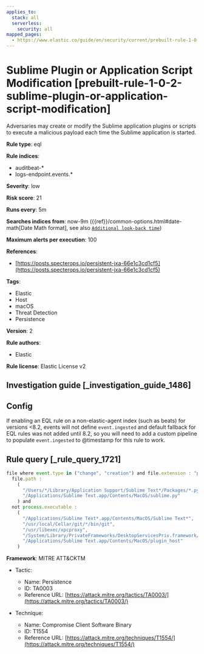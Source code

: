 ```yaml
---
applies_to:
  stack: all
  serverless:
    security: all
mapped_pages:
  - https://www.elastic.co/guide/en/security/current/prebuilt-rule-1-0-2-sublime-plugin-or-application-script-modification.html
---
```


# Sublime Plugin or Application Script Modification [prebuilt-rule-1-0-2-sublime-plugin-or-application-script-modification]

Adversaries may create or modify the Sublime application plugins or scripts to execute a malicious payload each time the Sublime application is started.

**Rule type**: eql

**Rule indices**:

* auditbeat-*
* logs-endpoint.events.*

**Severity**: low

**Risk score**: 21

**Runs every**: 5m

**Searches indices from**: now-9m ({{ref}}/common-options.html#date-math[Date Math format], see also [`Additional look-back time`](docs-content://solutions/security/detect-and-alert/create-detection-rule.md#rule-schedule))

**Maximum alerts per execution**: 100

**References**:

* [https://posts.specterops.io/persistent-jxa-66e1c3cd1cf5](https://posts.specterops.io/persistent-jxa-66e1c3cd1cf5)

**Tags**:

* Elastic
* Host
* macOS
* Threat Detection
* Persistence

**Version**: 2

**Rule authors**:

* Elastic

**Rule license**: Elastic License v2

## Investigation guide [_investigation_guide_1486]

## Config

If enabling an EQL rule on a non-elastic-agent index (such as beats) for versions <8.2, events will not define `event.ingested` and default fallback for EQL rules was not added until 8.2, so you will need to add a custom pipeline to populate `event.ingested` to @timestamp for this rule to work.

## Rule query [_rule_query_1721]

```js
file where event.type in ("change", "creation") and file.extension : "py" and
  file.path :
    (
      "/Users/*/Library/Application Support/Sublime Text*/Packages/*.py",
      "/Applications/Sublime Text.app/Contents/MacOS/sublime.py"
    ) and
  not process.executable :
    (
      "/Applications/Sublime Text*.app/Contents/MacOS/Sublime Text*",
      "/usr/local/Cellar/git/*/bin/git",
      "/usr/libexec/xpcproxy",
      "/System/Library/PrivateFrameworks/DesktopServicesPriv.framework/Versions/A/Resources/DesktopServicesHelper",
      "/Applications/Sublime Text.app/Contents/MacOS/plugin_host"
    )
```

**Framework**: MITRE ATT&CKTM

* Tactic:

    * Name: Persistence
    * ID: TA0003
    * Reference URL: [https://attack.mitre.org/tactics/TA0003/](https://attack.mitre.org/tactics/TA0003/)

* Technique:

    * Name: Compromise Client Software Binary
    * ID: T1554
    * Reference URL: [https://attack.mitre.org/techniques/T1554/](https://attack.mitre.org/techniques/T1554/)



